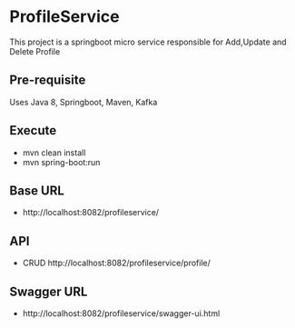 # ProfileService

This project is a springboot micro service responsible for Add,Update and Delete Profile

## Pre-requisite

Uses Java 8, Springboot, Maven, Kafka

## Execute

- mvn clean install 
- mvn spring-boot:run


## Base URL

- http://localhost:8082/profileservice/

## API

- CRUD http://localhost:8082/profileservice/profile/

## Swagger URL

- http://localhost:8082/profileservice/swagger-ui.html